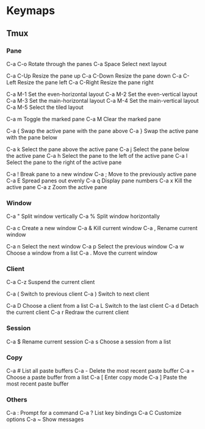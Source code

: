 # Keymaps

## Tmux

### Pane

C-a C-o     Rotate through the panes
C-a Space   Select next layout

C-a C-Up    Resize the pane up
C-a C-Down  Resize the pane down
C-a C-Left  Resize the pane left
C-a C-Right Resize the pane right

C-a M-1     Set the even-horizontal layout
C-a M-2     Set the even-vertical layout
C-a M-3     Set the main-horizontal layout
C-a M-4     Set the main-vertical layout
C-a M-5     Select the tiled layout

C-a m       Toggle the marked pane
C-a M       Clear the marked pane

C-a {       Swap the active pane with the pane above
C-a }       Swap the active pane with the pane below

C-a k       Select the pane above the active pane
C-a j       Select the pane below the active pane
C-a h       Select the pane to the left of the active pane
C-a l       Select the pane to the right of the active pane

C-a !       Break pane to a new window
C-a ;       Move to the previously active pane
C-a E       Spread panes out evenly
C-a q       Display pane numbers
C-a x       Kill the active pane
C-a z       Zoom the active pane

### Window

C-a "       Split window vertically
C-a %       Split window horizontally

C-a c       Create a new window
C-a &       Kill current window
C-a ,       Rename current window

C-a n       Select the next window
C-a p       Select the previous window
C-a w       Choose a window from a list
C-a .       Move the current window

### Client

C-a C-z     Suspend the current client

C-a (       Switch to previous client
C-a )       Switch to next client

C-a D       Choose a client from a list
C-a L       Switch to the last client
C-a d       Detach the current client
C-a r       Redraw the current client

### Session

C-a $       Rename current session
C-a s       Choose a session from a list

### Copy

C-a #       List all paste buffers
C-a -       Delete the most recent paste buffer
C-a =       Choose a paste buffer from a list
C-a \[       Enter copy mode
C-a \]       Paste the most recent paste buffer

### Others

C-a :       Prompt for a command
C-a ?       List key bindings
C-a C       Customize options
C-a ~       Show messages
